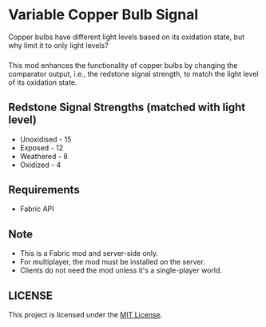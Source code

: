 # Variable Copper Bulb Signal

Copper bulbs have different light levels based on its oxidation state, but why limit it to only light levels?
###
This mod enhances the functionality of copper bulbs by changing the comparator output, i.e., the redstone signal strength, to match the light level of its oxidation state.

## Redstone Signal Strengths (matched with light level)
- Unoxidised - 15
- Exposed - 12
- Weathered - 8
- Oxidized - 4

## Requirements
- Fabric API

## Note
- This is a Fabric mod and server-side only. 
- For multiplayer, the mod must be installed on the server. 
- Clients do not need the mod unless it's a single-player world.

## LICENSE
This project is licensed under the [MIT License](LICENSE).